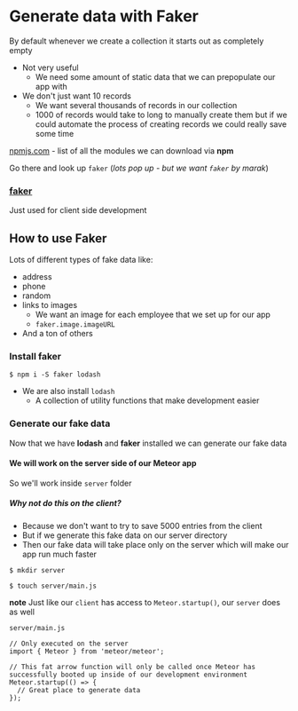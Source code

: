 # Generate data with Faker
By default whenever we create a collection it starts out as completely empty

* Not very useful
    - We need some amount of static data that we can prepopulate our app with
* We don't just want 10 records
    - We want several thousands of records in our collection
    - 1000 of records would take to long to manually create them but if we could automate the process of creating records we could really save some time

[npmjs.com](http://npmjs.com) - list of all the modules we can download via **npm**

Go there and look up `faker` (_lots pop up - but we want `faker` by marak_)

### [faker](https://www.npmjs.com/package/faker)
Just used for client side development

## How to use Faker
Lots of different types of fake data like:

* address
* phone
* random
* links to images
    - We want an image for each employee that we set up for our app
    - `faker.image.imageURL`
* And a ton of others

### Install faker
`$ npm i -S faker lodash`

* We are also install `lodash`
    - A collection of utility functions that make development easier

### Generate our fake data
Now that we have **lodash** and **faker** installed we can generate our fake data

#### We will work on the server side of our Meteor app
So we'll work inside `server` folder

##### Why not do this on the client?
* Because we don't want to try to save 5000 entries from the client
* But if we generate this fake data on our server directory
* Then our fake data will take place only on the server which will make our app run much faster

`$ mkdir server`

`$ touch server/main.js`

**note** Just like our `client` has access to `Meteor.startup()`, our `server` does as well

`server/main.js`

```
// Only executed on the server
import { Meteor } from 'meteor/meteor';

// This fat arrow function will only be called once Meteor has successfully booted up inside of our development environment
Meteor.startup(() => {
  // Great place to generate data
});
```


